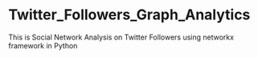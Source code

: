 # Twitter_Followers_Graph_Analytics

This is Social Network Analysis on Twitter Followers using networkx framework in Python
